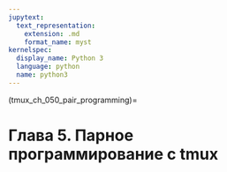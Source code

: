 ```yaml
---
jupytext:
  text_representation:
    extension: .md
    format_name: myst
kernelspec:
  display_name: Python 3
  language: python
  name: python3
---
```


(tmux_ch_050_pair_programming)=
# Глава 5. Парное программирование с tmux
